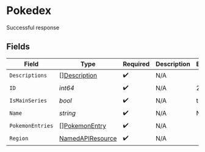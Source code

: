# Pokedex

Successful response


## Fields

| Field                                                       | Type                                                        | Required                                                    | Description                                                 | Example                                                     |
| ----------------------------------------------------------- | ----------------------------------------------------------- | ----------------------------------------------------------- | ----------------------------------------------------------- | ----------------------------------------------------------- |
| `Descriptions`                                              | [][Description](../../models/shared/description.md)         | :heavy_check_mark:                                          | N/A                                                         |                                                             |
| `ID`                                                        | *int64*                                                     | :heavy_check_mark:                                          | N/A                                                         | 2                                                           |
| `IsMainSeries`                                              | *bool*                                                      | :heavy_check_mark:                                          | N/A                                                         | true                                                        |
| `Name`                                                      | *string*                                                    | :heavy_check_mark:                                          | N/A                                                         | National                                                    |
| `PokemonEntries`                                            | [][PokemonEntry](../../models/shared/pokemonentry.md)       | :heavy_check_mark:                                          | N/A                                                         |                                                             |
| `Region`                                                    | [NamedAPIResource](../../models/shared/namedapiresource.md) | :heavy_check_mark:                                          | N/A                                                         |                                                             |